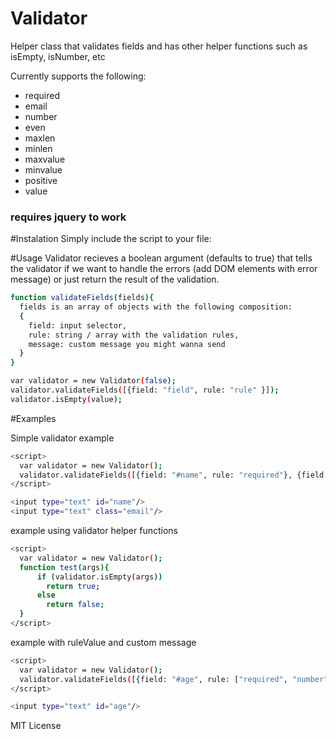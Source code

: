 # Validator
Helper class that validates fields and has other helper functions such as isEmpty, isNumber, etc

Currently supports the following:
  - required
  - email
  - number
  - even
  - maxlen
  - minlen
  - maxvalue
  - minvalue
  - positive
  - value

### requires jquery to work

#Instalation
Simply include the script to your file: <script src="path/to/script"></script>

#Usage
Validator recieves a boolean argument (defaults to true) that tells the validator if we want to handle the errors (add DOM elements with error message) or just return the result of the validation.

```sh
function validateFields(fields){
  fields is an array of objects with the following composition:
  {
    field: input selector,
    rule: string / array with the validation rules,
    message: custom message you might wanna send
  }
}
```

```sh
var validator = new Validator(false);
validator.validateFields([{field: "field", rule: "rule" }]);
validator.isEmpty(value);
```

#Examples

Simple validator example
```sh
<script>
  var validator = new Validator();
  validator.validateFields([{field: "#name", rule: "required"}, {field: "#email", rule: ["required", "email"]}]);
</script>

<input type="text" id="name"/>
<input type="text" class="email"/>
```

example using validator helper functions

```sh
<script>
  var validator = new Validator();
  function test(args){
      if (validator.isEmpty(args)) 
        return true;
      else
        return false;
  }
</script>
```

example with ruleValue and custom message

```sh
<script>
  var validator = new Validator();
  validator.validateFields([{field: "#age", rule: ["required", "number", "positive", {rule: "maxvalue", value: "120", message: "Come on, you're not that old!"}]}]);
</script>

<input type="text" id="age"/>
```

MIT License
